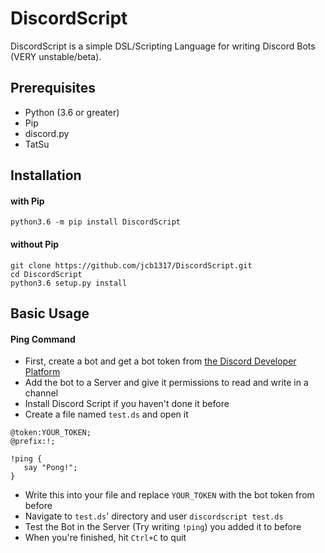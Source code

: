 # DiscordScript
DiscordScript is a simple DSL/Scripting Language for writing Discord Bots (VERY unstable/beta).
## Prerequisites
* Python (3.6 or greater)
* Pip
* discord.py
* TatSu
## Installation
#### with Pip
```
python3.6 -m pip install DiscordScript
```
#### without Pip
```
git clone https://github.com/jcb1317/DiscordScript.git
cd DiscordScript
python3.6 setup.py install
```

## Basic Usage
#### Ping Command
* First, create a bot and get a bot token from [the Discord Developer Platform](https://discordapp.com/developers/applications/me)
* Add the bot to a Server and give it permissions to read and write in a channel
* Install Discord Script if you haven't done it before
* Create a file named `test.ds` and open it

```
@token:YOUR_TOKEN;
@prefix:!;

!ping {
   say "Pong!";
}
```

* Write this into your file and replace `YOUR_TOKEN` with the bot token from before
* Navigate to `test.ds`' directory and user `discordscript test.ds`
* Test the Bot in the Server (Try writing `!ping`) you added it to before
* When you're finished, hit `Ctrl+C` to quit
